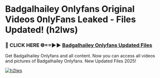 # Badgalhailey Onlyfans Original Videos 0nlyFans Leaked - Files Updated! (h2lws)

<h3>🔴 CLICK HERE 🌐==►► <a href="https://tinyurl.com/4seja8ks" rel="nofollow">Badgalhailey Onlyfans Updated Files</a></h3>

Get Badgalhailey Onlyfans and all content. Now you can access all videos and pictures of Badgalhailey Onlyfans. New Updated Files 2025!

[![h2lws](https://i.imgur.com/EWjZXRe.gif)](https://tinyurl.com/4seja8ks)

